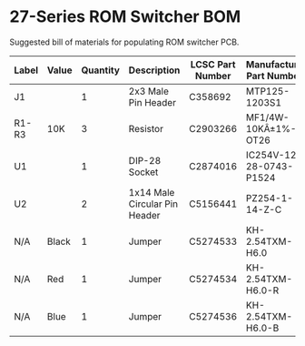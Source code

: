# 27-Series ROM Switcher BOM
Suggested bill of materials for populating ROM switcher PCB.

| Label | Value | Quantity | Description | LCSC Part Number | Manufacture Part Number | Package |
|---|---|---|---|---|---|---|
| J1 |  | 1 | 2x3 Male Pin Header | C358692 | MTP125-1203S1 | Plugin,P=2.54mm |
| R1-R3 | 10K | 3 | Resistor | C2903266 | MF1/4W-10KÂ±1%-OT26 | Plugin,2.7x6.2mm |
| U1 |  | 1 | DIP-28 Socket | C2874016 | IC254V-12-28-0743-P1524 | DIP-28 |
| U2 |  | 2 | 1x14 Male Circular Pin Header | C5156441 | PZ254-1-14-Z-C | Plugin,P=2.54mm |
| N/A | Black | 1 | Jumper | C5274533 | KH-2.54TXM-H6.0 | P=2.54mm |
| N/A | Red | 1 | Jumper | C5274534 | KH-2.54TXM-H6.0-R | P=2.54mm |
| N/A | Blue | 1 | Jumper | C5274536 | KH-2.54TXM-H6.0-B | P=2.54mm |